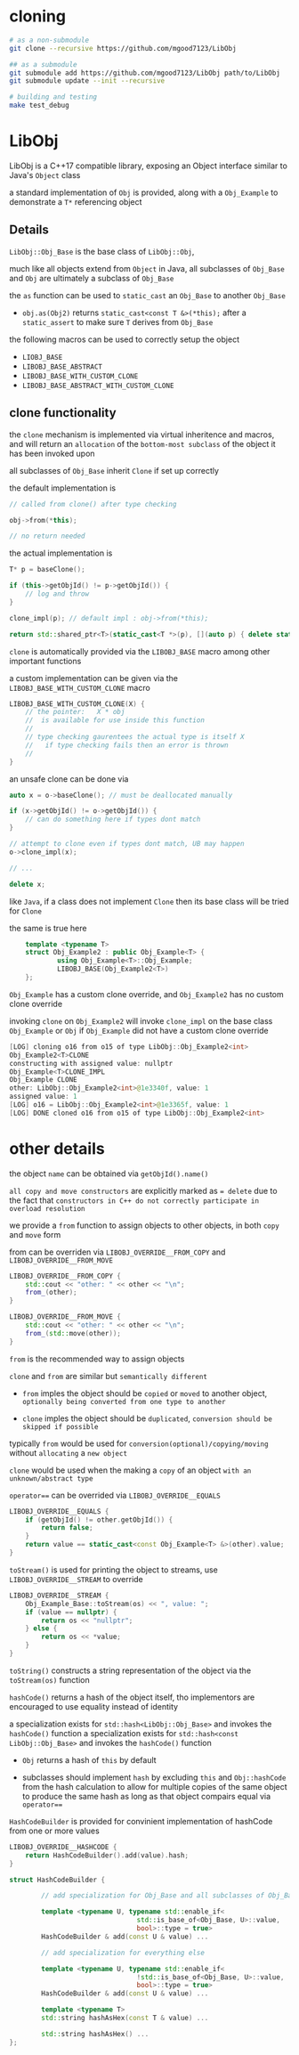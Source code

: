 # cloning

```sh
# as a non-submodule
git clone --recursive https://github.com/mgood7123/LibObj

## as a submodule
git submodule add https://github.com/mgood7123/LibObj path/to/LibObj
git submodule update --init --recursive

# building and testing
make test_debug
```

# LibObj

LibObj is a C++17 compatible library, exposing an Object interface similar to Java's `Object` class

a standard implementation of `Obj` is provided, along with a `Obj_Example` to demonstrate a `T*` referencing object

## Details

`LibObj::Obj_Base` is the base class of `LibObj::Obj`,

much like all objects extend from `Object` in Java, all subclasses of `Obj_Base` and `Obj` are ultimately a subclass of `Obj_Base`

the `as` function can be used to `static_cast` an `Obj_Base` to another `Obj_Base`

- `obj.as(Obj2)` returns `static_cast<const T &>(*this);` after a `static_assert` to make sure `T` derives from `Obj_Base`

the following macros can be used to correctly setup the object
- `LIOBJ_BASE`
- `LIBOBJ_BASE_ABSTRACT`
- `LIBOBJ_BASE_WITH_CUSTOM_CLONE`
- `LIBOBJ_BASE_ABSTRACT_WITH_CUSTOM_CLONE`

## clone functionality

the `clone` mechanism is implemented via virtual inheritence and macros, and will return an `allocation` of the `bottom-most subclass` of the object it has been invoked upon

all subclasses of `Obj_Base` inherit `Clone` if set up correctly

the default implementation is

```cpp
// called from clone() after type checking

obj->from(*this);

// no return needed
```

the actual implementation is

```cpp
T* p = baseClone();

if (this->getObjId() != p->getObjId()) {
    // log and throw
}

clone_impl(p); // default impl : obj->from(*this);

return std::shared_ptr<T>(static_cast<T *>(p), [](auto p) { delete static_cast<T *>(p); });
```

`clone` is automatically provided via the `LIBOBJ_BASE` macro among other important functions

a custom implementation can be given via the `LIBOBJ_BASE_WITH_CUSTOM_CLONE` macro

```cpp
LIBOBJ_BASE_WITH_CUSTOM_CLONE(X) {
    // the pointer:   X * obj
    //  is available for use inside this function
    //
    // type checking gaurentees the actual type is itself X
    //   if type checking fails then an error is thrown
    //
}
```

an unsafe clone can be done via

```cpp
auto x = o->baseClone(); // must be deallocated manually

if (x->getObjId() != o->getObjId()) {
    // can do something here if types dont match
}

// attempt to clone even if types dont match, UB may happen
o->clone_impl(x);

// ...

delete x;
```

like `Java`, if a class does not implement `Clone` then its base class will be tried for `Clone`

the same is true here

```cpp
    template <typename T>
    struct Obj_Example2 : public Obj_Example<T> {
            using Obj_Example<T>::Obj_Example;
            LIBOBJ_BASE(Obj_Example2<T>)
    };
```

`Obj_Example` has a custom clone override, and `Obj_Example2` has no custom clone override

invoking `clone` on `Obj_Example2` will invoke `clone_impl` on the base class `Obj_Example` or `Obj` if `Obj_Example` did not have a custom clone override

```java
[LOG] cloning o16 from o15 of type LibObj::Obj_Example2<int>
Obj_Example2<T>CLONE
constructing with assigned value: nullptr
Obj_Example<T>CLONE_IMPL
Obj_Example CLONE 
other: LibObj::Obj_Example2<int>@1e3340f, value: 1
assigned value: 1
[LOG] o16 = LibObj::Obj_Example2<int>@1e3365f, value: 1
[LOG] DONE cloned o16 from o15 of type LibObj::Obj_Example2<int>
```

# other details

the object `name` can be obtained via `getObjId().name()`

`all copy and move constructors` are explicitly marked as `= delete` due to the fact that `constructors in C++ do not correctly participate in overload resolution`

we provide a `from` function to assign objects to other objects, in both `copy` and `move` form

from can be overriden via `LIBOBJ_OVERRIDE__FROM_COPY` and `LIBOBJ_OVERRIDE__FROM_MOVE`

```cpp
LIBOBJ_OVERRIDE__FROM_COPY {
    std::cout << "other: " << other << "\n";
    from_(other);
}

LIBOBJ_OVERRIDE__FROM_MOVE {
    std::cout << "other: " << other << "\n";
    from_(std::move(other));
}
```

`from` is the recommended way to assign objects

`clone` and `from` are similar but `semantically different`

- `from` imples the object should be `copied` or `moved` to another object, `optionally being converted from one type to another`

- `clone` imples the object should be `duplicated`, `conversion should be skipped if possible`

typically `from` would be used for `conversion(optional)/copying/moving` without `allocating` a `new object`

`clone` would be used when the making a `copy` of an object `with an unknown/abstract type`

`operator==` can be overrided via `LIBOBJ_OVERRIDE__EQUALS`

```cpp
LIBOBJ_OVERRIDE__EQUALS {
    if (getObjId() != other.getObjId()) {
        return false;
    }
    return value == static_cast<const Obj_Example<T> &>(other).value;
}
```

`toStream()` is used for printing the object to streams, use `LIBOBJ_OVERRIDE__STREAM` to override

```cpp
LIBOBJ_OVERRIDE__STREAM {
    Obj_Example_Base::toStream(os) << ", value: ";
    if (value == nullptr) {
        return os << "nullptr";
    } else {
        return os << *value;
    }
}
```

`toString()` constructs a string representation of the object via the `toStream(os)` function

`hashCode()` returns a hash of the object itself, tho implementors are encouraged to use equality instead of identity

a specialization exists for `std::hash<LibObj::Obj_Base>` and invokes the `hashCode()` function
a specialization exists for `std::hash<const LibObj::Obj_Base>` and invokes the `hashCode()` function

- `Obj` returns a hash of `this` by default

- subclasses should implement `hash` by excluding `this` and `Obj::hashCode` from the hash calculation to allow for multiple copies of the same object to produce the same hash as long as that object compairs equal via `operator==`

`HashCodeBuilder` is provided for convinient implementation of hashCode from one or more values

```cpp
LIBOBJ_OVERRIDE__HASHCODE {
    return HashCodeBuilder().add(value).hash;
}
```

```cpp
struct HashCodeBuilder {

        // add specialization for Obj_Base and all subclasses of Obj_Base

        template <typename U, typename std::enable_if<
                                std::is_base_of<Obj_Base, U>::value,
                                bool>::type = true>
        HashCodeBuilder & add(const U & value) ...

        // add specialization for everything else

        template <typename U, typename std::enable_if<
                                !std::is_base_of<Obj_Base, U>::value,
                                bool>::type = true>
        HashCodeBuilder & add(const U & value) ...

        template <typename T>
        std::string hashAsHex(const T & value) ...

        std::string hashAsHex() ...
};
```
